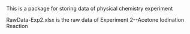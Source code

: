 This is a package for storing data of physical chemistry experiment

RawData-Exp2.xlsx is the raw data of Experiment 2--Acetone Iodination Reaction
